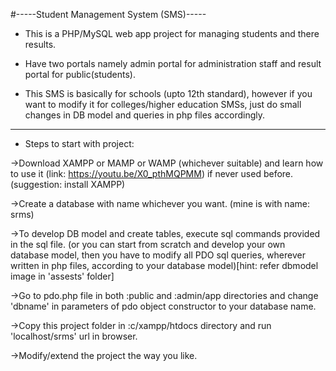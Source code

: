 #-----Student Management System (SMS)-----

- This is a PHP/MySQL web app project for managing students and there results.

- Have two portals namely admin portal for administration staff and result portal for public(students).

- This SMS is basically for schools (upto 12th standard), however if you want to modify it for colleges/higher education SMSs, just do small changes in DB model and queries in php files accordingly.

-----------------------------------
- Steps to start with project:

->Download XAMPP or MAMP or WAMP (whichever suitable) and learn how to use it (link: https://youtu.be/X0_pthMQPMM) if never used before. (suggestion: install XAMPP)

->Create a database with name whichever you want. (mine is with name: srms)

->To develop DB model and create tables, execute sql commands provided in the sql file.
	(or you can start from scratch and develop your own database model, then you have to modify all PDO sql queries, wherever written in php files, according to your database model)[hint: refer dbmodel image in 'assests' folder]

->Go to pdo.php file in both :public and :admin/app directories and change 'dbname' in parameters of pdo object constructor to your database name.

->Copy this project folder in :c/xampp/htdocs directory and run 'localhost/srms' url in browser.

->Modify/extend the project the way you like.